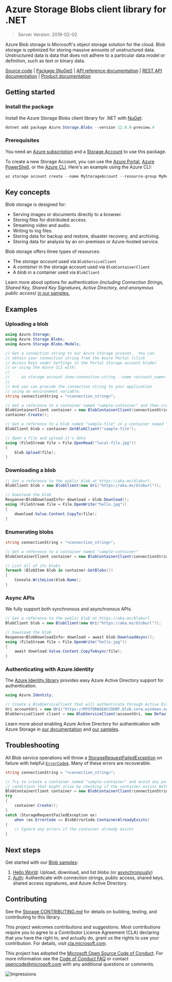 # Azure Storage Blobs client library for .NET

> Server Version: 2019-02-02

Azure Blob storage is Microsoft's object storage solution for the cloud. Blob
storage is optimized for storing massive amounts of unstructured data.
Unstructured data is data that does not adhere to a particular data model or
definition, such as text or binary data.

[Source code][source] | [Package (NuGet)][package] | [API reference documentation][docs] | [REST API documentation][rest_docs] | [Product documentation][product_docs]

## Getting started

### Install the package

Install the Azure Storage Blobs client library for .NET with [NuGet][nuget]:

```Powershell
dotnet add package Azure.Storage.Blobs --version 12.0.0-preview.4
```

### Prerequisites

You need an [Azure subscription][azure_sub] and a
[Storage Account][storage_account_docs] to use this package.

To create a new Storage Account, you can use the [Azure Portal][storage_account_create_portal],
[Azure PowerShell][storage_account_create_ps], or the [Azure CLI][storage_account_create_cli].
Here's an example using the Azure CLI:

```Powershell
az storage account create --name MyStorageAccount --resource-group MyResourceGroup --location westus --sku Standard_LRS
```

## Key concepts

Blob storage is designed for:

- Serving images or documents directly to a browser.
- Storing files for distributed access.
- Streaming video and audio.
- Writing to log files.
- Storing data for backup and restore, disaster recovery, and archiving.
- Storing data for analysis by an on-premises or Azure-hosted service.

Blob storage offers three types of resources:

- The _storage account_ used via `BlobServiceClient`
- A _container_ in the storage account used via `BlobContainerClient`
- A _blob_ in a container used via `BlobClient`

Learn more about options for authentication _(including Connection Strings, Shared Key, Shared Key Signatures, Active Directory, and anonymous public access)_ [in our samples.](samples/Sample02_Auth.cs)

## Examples

### Uploading a blob

```c#
using Azure.Storage;
using Azure.Storage.Blobs;
using Azure.Storage.Blobs.Models;

// Get a connection string to our Azure Storage account.  You can
// obtain your connection string from the Azure Portal (click
// Access Keys under Settings in the Portal Storage account blade)
// or using the Azure CLI with:
//
//     az storage account show-connection-string --name <account_name> --resource-group <resource_group>
//
// And you can provide the connection string to your application
// using an environment variable.
string connectionString = "<connection_string>";

// Get a reference to a container named "sample-container" and then create it
BlobContainerClient container = new BlobContainerClient(connectionString, "sample-container");
container.Create();

// Get a reference to a blob named "sample-file" in a container named "sample-container"
BlobClient blob = container.GetBlobClient("sample-file");

// Open a file and upload it's data
using (FileStream file = File.OpenRead("local-file.jpg"))
{
    blob.Upload(file);
}
```

### Downloading a blob

```c#
// Get a reference to the public blob at https://aka.ms/bloburl
BlobClient blob = new BlobClient(new Uri("https://aka.ms/bloburl"));

// Download the blob
Response<BlobDownloadInfo> download = blob.Download();
using (FileStream file = File.OpenWrite("hello.jpg"))
{
    download.Value.Content.CopyTo(file);
}
```

### Enumerating blobs

```c#
string connectionString = "<connection_string>";

// Get a reference to a container named "sample-container"
BlobContainerClient container = new BlobContainerClient(connectionString, "sample-container");

// List all of its blobs
foreach (BlobItem blob in container.GetBlobs())
{
    Console.WriteLine(blob.Name);
}
```

### Async APIs

We fully support both synchronous and asynchronous APIs.

```c#
// Get a reference to the public blob at https://aka.ms/bloburl
BlobClient blob = new BlobClient(new Uri("https://aka.ms/bloburl"));

// Download the blob
Response<BlobDownloadInfo> download = await blob.DownloadAsync();
using (FileStream file = File.OpenWrite("hello.jpg"))
{
    await download.Value.Content.CopyToAsync(file);
}
```

### Authenticating with Azure.Identity

The [Azure Identity library][identity] provides easy Azure Active Directory support for authentication.

```c#
using Azure.Identity;

// Create a BlobServiceClient that will authenticate through Active Directory
Uri accountUri = new Uri("https://MYSTORAGEACCOUNT.blob.core.windows.net/");
BlobServiceClient client = new BlobServiceClient(accountUri, new DefaultAzureCredential());
```

Learn more about enabling Azure Active Directory for authentication with Azure Storage in [our documentation][storage_ad] and [our samples](#next-steps).

## Troubleshooting

All Blob service operations will throw a
[StorageRequestFailedException][StorageRequestFailedException] on failure with
helpful [`ErrorCode`s][error_codes].  Many of these errors are recoverable.

```c#
string connectionString = "<connection_string>";

// Try to create a container named "sample-container" and avoid any potential race
// conditions that might arise by checking if the container exists before creating
BlobContainerClient container = new BlobContainerClient(connectionString, "sample-container");
try
{
    container.Create();
}
catch (StorageRequestFailedException ex)
    when (ex.ErrorCode == BlobErrorCode.ContainerAlreadyExists)
{
    // Ignore any errors if the container already exists
}
```

## Next steps

Get started with our [Blob samples][samples]:

1. [Hello World](samples/Sample01a_HelloWorld.cs): Upload, download, and list blobs (or [asynchronously](samples/Sample01b_HelloWorldAsync.cs))
2. [Auth](samples/Sample02_Auth.cs): Authenticate with connection strings, public access, shared keys, shared access signatures, and Azure Active Directory.

## Contributing

See the [Storage CONTRIBUTING.md][storage_contrib] for details on building,
testing, and contributing to this library.

This project welcomes contributions and suggestions.  Most contributions require
you to agree to a Contributor License Agreement (CLA) declaring that you have
the right to, and actually do, grant us the rights to use your contribution. For
details, visit [cla.microsoft.com][cla].

This project has adopted the [Microsoft Open Source Code of Conduct][coc].
For more information see the [Code of Conduct FAQ][coc_faq]
or contact [opencode@microsoft.com][coc_contact] with any
additional questions or comments.

![Impressions](https://azure-sdk-impressions.azurewebsites.net/api/impressions/azure-sdk-for-net%2Fsdk%2Fstorage%2FAzure.Storage.Blobs%2FREADME.png)

<!-- LINKS -->
[source]: https://github.com/Azure/azure-sdk-for-net/tree/master/sdk/storage/Azure.Storage.Blobs/src
[package]: https://www.nuget.org/packages/Azure.Storage.Blobs/
[docs]: https://azure.github.io/azure-sdk-for-net/api/Azure.Storage.Blobs.html
[rest_docs]: https://docs.microsoft.com/en-us/rest/api/storageservices/blob-service-rest-api
[product_docs]: https://docs.microsoft.com/en-us/azure/storage/blobs/storage-blobs-overview
[nuget]: https://www.nuget.org/
[storage_account_docs]: https://docs.microsoft.com/en-us/azure/storage/common/storage-account-overview
[storage_account_create_ps]: https://docs.microsoft.com/en-us/azure/storage/common/storage-quickstart-create-account?tabs=azure-powershell
[storage_account_create_cli]: https://docs.microsoft.com/en-us/azure/storage/common/storage-quickstart-create-account?tabs=azure-cli
[storage_account_create_portal]: https://docs.microsoft.com/en-us/azure/storage/common/storage-quickstart-create-account?tabs=azure-portal
[azure_cli]: https://docs.microsoft.com/cli/azure
[azure_sub]: https://azure.microsoft.com/free/
[identity]: https://github.com/Azure/azure-sdk-for-net/tree/master/sdk/identity/Azure.Identity/README.md
[storage_ad]: https://docs.microsoft.com/en-us/azure/storage/common/storage-auth-aad
[storage_ad_sample]: samples/Sample02c_Auth_ActiveDirectory.cs
[StorageRequestFailedException]: https://github.com/Azure/azure-sdk-for-net/tree/master/sdk/storage/Azure.Storage.Common/src/StorageRequestFailedException.cs
[error_codes]: https://docs.microsoft.com/en-us/rest/api/storageservices/blob-service-error-codes
[samples]: samples/
[storage_contrib]: ../CONTRIBUTING.md
[cla]: https://cla.microsoft.com
[coc]: https://opensource.microsoft.com/codeofconduct/
[coc_faq]: https://opensource.microsoft.com/codeofconduct/faq/
[coc_contact]: mailto:opencode@microsoft.com

